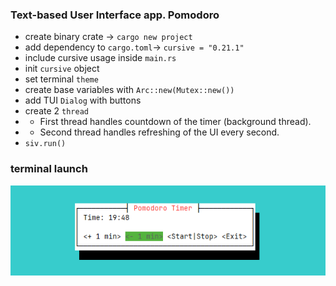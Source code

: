 ### Text-based User Interface app. Pomodoro

- create binary crate -> `cargo new project`
- add dependency to `cargo.toml`-> `cursive = "0.21.1"`
- include cursive usage inside `main.rs`
- init `cursive` object
- set terminal `theme`
- create base variables with `Arc::new(Mutex::new())`
- add TUI `Dialog` with buttons
- create 2 `thread`
- * First thread handles countdown of the timer (background thread).
- * Second thread handles refreshing of the UI every second.
- `siv.run()`

### terminal launch
![launcher window](https://github.com/chemyl/tui_pomodoro/blob/master/img.png)

